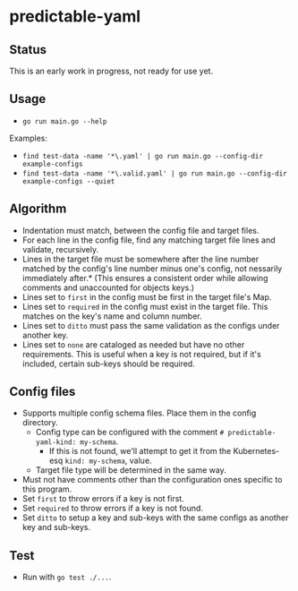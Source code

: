 # predictable-yaml

## Status
This is an early work in progress, not ready for use yet.

## Usage
* `go run main.go --help`

Examples:
* `find test-data -name '*\.yaml' | go run main.go --config-dir example-configs`
* `find test-data -name '*\.valid.yaml' | go run main.go --config-dir example-configs --quiet`

## Algorithm
* Indentation must match, between the config file and target files.
* For each line in the config file, find any matching target file lines and validate, recursively.
* Lines in the target file must be somewhere after the line number matched by the config's line number minus one's config, not nessarily immediately after.* (This ensures a consistent order while allowing comments and unaccounted for objects keys.)
* Lines set to `first` in the config must be first in the target file's Map.
* Lines set to `required` in the config must exist in the target file. This matches on the key's name and column number.
* Lines set to `ditto` must pass the same validation as the configs under another key.
* Lines set to `none` are cataloged as needed but have no other requirements. This is useful when a key is not required, but if it's included, certain sub-keys should be required.

## Config files
* Supports multiple config schema files. Place them in the config directory.
    * Config type can be configured with the comment `# predictable-yaml-kind: my-schema`.
        * If this is not found, we'll attempt to get it from the Kubernetes-esq `kind: my-schema`, value.
    * Target file type will be determined in the same way.
* Must not have comments other than the configuration ones specific to this program.
* Set `first` to throw errors if a key is not first.
* Set `required` to throw errors if a key is not found.
* Set `ditto` to setup a key and sub-keys with the same configs as another key and sub-keys.

## Test
* Run with `go test ./...`.
